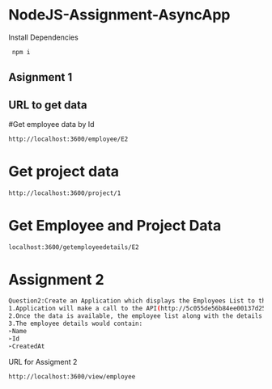 

# NodeJS-Assignment-AsyncApp

Install Dependencies 
```bash
 npm i
```
## Asignment 1 
## URL to get data
#Get employee data by Id
```bash
http://localhost:3600/employee/E2
```
# Get project data
```bash
http://localhost:3600/project/1
```
# Get Employee and Project Data
```bash
localhost:3600/getemployeedetails/E2
```
# Assignment 2
```bash
Question2:Create an Application which displays the Employees List to the user 
1.Application will make a call to the API(http://5c055de56b84ee00137d25a0.mockapi.io/api/v1/employees) using Request Object
2.Once the data is available, the employee list along with the details should be visible to the User 
3.The employee details would contain:
➢Name
➢Id
➢CreatedAt
```
URL for Assigment 2
```bash
http://localhost:3600/view/employee
```


